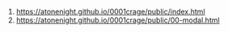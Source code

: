 <!-- https://github.com/AtOneNight/0001crage/ -->

1. <https://atonenight.github.io/0001crage/public/index.html>
2. <https://atonenight.github.io/0001crage/public/00-modal.html>